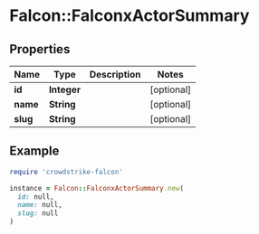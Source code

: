 # Falcon::FalconxActorSummary

## Properties

| Name | Type | Description | Notes |
| ---- | ---- | ----------- | ----- |
| **id** | **Integer** |  | [optional] |
| **name** | **String** |  | [optional] |
| **slug** | **String** |  | [optional] |

## Example

```ruby
require 'crowdstrike-falcon'

instance = Falcon::FalconxActorSummary.new(
  id: null,
  name: null,
  slug: null
)
```

